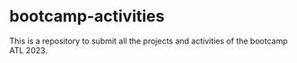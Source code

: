 # bootcamp-activities
This is a repository to submit all the projects and activities of the bootcamp ATL 2023.
